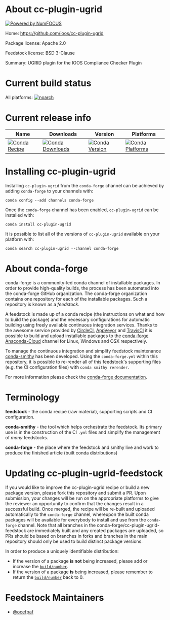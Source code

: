 About cc-plugin-ugrid
=====================

[![Powered by NumFOCUS](https://img.shields.io/badge/powered%20by-NumFOCUS-orange.svg?style=flat&colorA=E1523D&colorB=007D8A)](http://numfocus.org)

Home: https://github.com/ioos/cc-plugin-ugrid

Package license: Apache 2.0

Feedstock license: BSD 3-Clause

Summary: UGRID plugin for the IOOS Compliance Checker Plugin



Current build status
====================

All platforms:
[![noarch](https://img.shields.io/circleci/project/github/conda-forge/cc-plugin-ugrid-feedstock/master.svg?label=noarch)](https://circleci.com/gh/conda-forge/cc-plugin-ugrid-feedstock)

Current release info
====================

| Name | Downloads | Version | Platforms |
| --- | --- | --- | --- |
| [![Conda Recipe](https://img.shields.io/badge/recipe-cc--plugin--ugrid-green.svg)](https://anaconda.org/conda-forge/cc-plugin-ugrid) | [![Conda Downloads](https://img.shields.io/conda/dn/conda-forge/cc-plugin-ugrid.svg)](https://anaconda.org/conda-forge/cc-plugin-ugrid) | [![Conda Version](https://img.shields.io/conda/vn/conda-forge/cc-plugin-ugrid.svg)](https://anaconda.org/conda-forge/cc-plugin-ugrid) | [![Conda Platforms](https://img.shields.io/conda/pn/conda-forge/cc-plugin-ugrid.svg)](https://anaconda.org/conda-forge/cc-plugin-ugrid) |

Installing cc-plugin-ugrid
==========================

Installing `cc-plugin-ugrid` from the `conda-forge` channel can be achieved by adding `conda-forge` to your channels with:

```
conda config --add channels conda-forge
```

Once the `conda-forge` channel has been enabled, `cc-plugin-ugrid` can be installed with:

```
conda install cc-plugin-ugrid
```

It is possible to list all of the versions of `cc-plugin-ugrid` available on your platform with:

```
conda search cc-plugin-ugrid --channel conda-forge
```


About conda-forge
=================

conda-forge is a community-led conda channel of installable packages.
In order to provide high-quality builds, the process has been automated into the
conda-forge GitHub organization. The conda-forge organization contains one repository
for each of the installable packages. Such a repository is known as a *feedstock*.

A feedstock is made up of a conda recipe (the instructions on what and how to build
the package) and the necessary configurations for automatic building using freely
available continuous integration services. Thanks to the awesome service provided by
[CircleCI](https://circleci.com/), [AppVeyor](https://www.appveyor.com/)
and [TravisCI](https://travis-ci.org/) it is possible to build and upload installable
packages to the [conda-forge](https://anaconda.org/conda-forge)
[Anaconda-Cloud](https://anaconda.org/) channel for Linux, Windows and OSX respectively.

To manage the continuous integration and simplify feedstock maintenance
[conda-smithy](https://github.com/conda-forge/conda-smithy) has been developed.
Using the ``conda-forge.yml`` within this repository, it is possible to re-render all of
this feedstock's supporting files (e.g. the CI configuration files) with ``conda smithy rerender``.

For more information please check the [conda-forge documentation](https://conda-forge.org/docs/).

Terminology
===========

**feedstock** - the conda recipe (raw material), supporting scripts and CI configuration.

**conda-smithy** - the tool which helps orchestrate the feedstock.
                   Its primary use is in the construction of the CI ``.yml`` files
                   and simplify the management of *many* feedstocks.

**conda-forge** - the place where the feedstock and smithy live and work to
                  produce the finished article (built conda distributions)


Updating cc-plugin-ugrid-feedstock
==================================

If you would like to improve the cc-plugin-ugrid recipe or build a new
package version, please fork this repository and submit a PR. Upon submission,
your changes will be run on the appropriate platforms to give the reviewer an
opportunity to confirm that the changes result in a successful build. Once
merged, the recipe will be re-built and uploaded automatically to the
`conda-forge` channel, whereupon the built conda packages will be available for
everybody to install and use from the `conda-forge` channel.
Note that all branches in the conda-forge/cc-plugin-ugrid-feedstock are
immediately built and any created packages are uploaded, so PRs should be based
on branches in forks and branches in the main repository should only be used to
build distinct package versions.

In order to produce a uniquely identifiable distribution:
 * If the version of a package **is not** being increased, please add or increase
   the [``build/number``](https://conda.io/docs/user-guide/tasks/build-packages/define-metadata.html#build-number-and-string).
 * If the version of a package **is** being increased, please remember to return
   the [``build/number``](https://conda.io/docs/user-guide/tasks/build-packages/define-metadata.html#build-number-and-string)
   back to 0.

Feedstock Maintainers
=====================

* [@ocefpaf](https://github.com/ocefpaf/)

